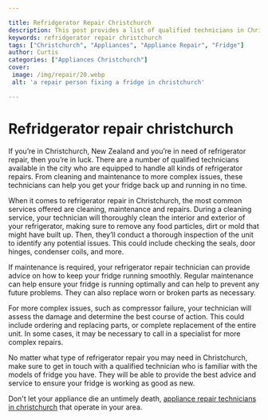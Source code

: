 ```yaml
---

title: Refridgerator Repair Christchurch
description: This post provides a list of qualified technicians in Christchurch, New Zealand who are experienced in repairing refrigerators of all kinds. If you're in need of refrigerator repair, then these technicians are your best bet.
keywords: refridgerator repair christchurch
tags: ["Christchurch", "Appliances", "Appliance Repair", "Fridge"]
author: Curtis
categories: ["Appliances Christchurch"]
cover: 
 image: /img/repair/20.webp
 alt: 'a repair person fixing a fridge in christchurch'

---
```


# Refridgerator repair christchurch

If you’re in Christchurch, New Zealand and you’re in need of refrigerator repair, then you’re in luck. There are a number of qualified technicians available in the city who are equipped to handle all kinds of refrigerator repairs. From cleaning and maintenance to more complex issues, these technicians can help you get your fridge back up and running in no time.

When it comes to refrigerator repair in Christchurch, the most common services offered are cleaning, maintenance and repairs. During a cleaning service, your technician will thoroughly clean the interior and exterior of your refrigerator, making sure to remove any food particles, dirt or mold that might have built up. Then, they’ll conduct a thorough inspection of the unit to identify any potential issues. This could include checking the seals, door hinges, condenser coils, and more.

If maintenance is required, your refrigerator repair technician can provide advice on how to keep your fridge running smoothly. Regular maintenance can help ensure your fridge is running optimally and can help to prevent any future problems. They can also replace worn or broken parts as necessary.

For more complex issues, such as compressor failure, your technician will assess the damage and determine the best course of action. This could include ordering and replacing parts, or complete replacement of the entire unit. In some cases, it may be necessary to call in a specialist for more complex repairs.

No matter what type of refrigerator repair you may need in Christchurch, make sure to get in touch with a qualified technician who is familiar with the models of fridge you have. They will be able to provide the best advice and service to ensure your fridge is working as good as new.

Don't let your appliance die an untimely death, <a href="/pages/appliance-repair-technicians/new-zealand/christchurch/">appliance repair technicians in christchurch</a> that operate in your area.